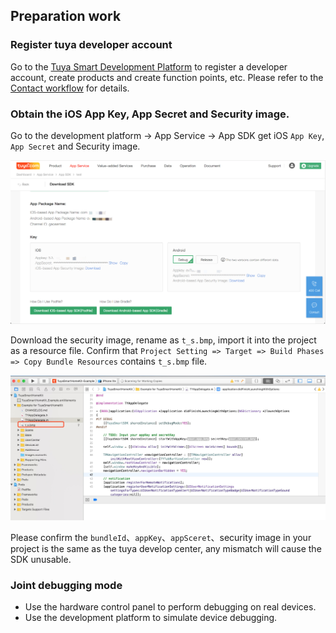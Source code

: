 ## Preparation work

### Register tuya developer account

Go to the [Tuya Smart Development Platform](https://iot.tuya.com) to register a developer account, create products and create function points, etc. Please refer to the [Contact workflow](https://docs.tuya.com/cn/overview/dev-process.html) for details. 

### Obtain the iOS App Key, App Secret and Security image.
Go to the development platform -> App Service -> App SDK get iOS `App Key`,  `App Secret` and Security image.

![](./images/ios-sdk-prepare.jpg) 



Download the security image, rename as `t_s.bmp`, import it into the project as a resource file. Confirm that `Project Setting => Target => Build Phases => Copy Bundle Resources` contains `t_s.bmp` file.

![](./images/ios-sdk-sec-pic.jpg)

Please confirm the `bundleId`、`appKey`、`appSceret`、security image in your project is the same as the tuya develop center, any mismatch will cause the SDK unusable.



### Joint debugging mode

- Use the hardware control panel to perform debugging on real devices.
- Use the development platform to simulate device debugging. 
